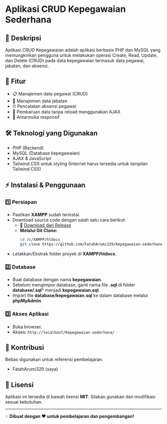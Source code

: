 # Aplikasi CRUD Kepegawaian Sederhana

## 📌 Deskripsi
Aplikasi CRUD Kepegawaian adalah aplikasi berbasis PHP dan MySQL yang memungkinkan pengguna untuk melakukan operasi Create, Read, Update, dan Delete (CRUD) pada data kepegawaian termasuk data pegawai, jabatan, dan absensi.

## 🎯 Fitur
- 📋 Manajemen data pegawai (CRUD)
- 👔 Manajemen data jabatan
- ⏰ Pencatatan absensi pegawai
- 🔄 Pembaruan data tanpa reload menggunakan AJAX
- 🎨 Antarmuka responsif

## 🛠️ Teknologi yang Digunakan
- PHP (Backend)
- MySQL (Database kepegawaian)
- AJAX & JavaScript
- Tailwind CSS untuk styling (Internet harus tersedia untuk tampilan Tailwind CSS)

## ⚡ Instalasi & Penggunaan

### 1️⃣ Persiapan
- Pastikan **XAMPP** sudah terinstal.
- Download source code dengan salah satu cara berikut:
  - 🔗 [Download dari Release](https://github.com/FatahArumi329/Kepegawaian-sederhana/releases/tag/learning)
  - **Melalui Git Clone:**
    ```bash
    cd /c/XAMPP/htdocs
    git clone https://github.com/FatahArumi329/Kepegawaian-sederhana.git
    ```
- Letakkan/Ekstrak folder proyek di **XAMPP/htdocs**.

### 2️⃣ Database
- Buat database dengan nama **kepegawaian**.
- Sebelum mengimpor database, ganti nama file **.sql** di folder **database/.sql*** menjadi **kepegawaian.sql**.
- Import file **database/kepegawaian.sql** ke dalam database melalui **phpMyAdmin**.

### 3️⃣ Akses Aplikasi
- Buka browser.
- Akses: `http://localhost/Kepegawaian-sederhana/`

## 🤝 Kontribusi
Bebas digunakan untuk referensi pembelajaran.
- FatahArumi329 (saya)

## 📜 Lisensi
Aplikasi ini tersedia di bawah lisensi **MIT**. Silakan gunakan dan modifikasi sesuai kebutuhan.

---
💡 **Dibuat dengan ❤️ untuk pembelajaran dan pengembangan!**

